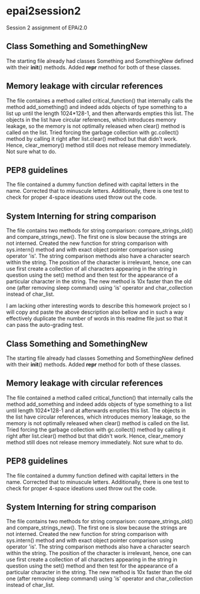# epai2session2
Session 2 assignment of EPAi2.0

## Class Something and SomethingNew

The starting file already had classes Something and SomethingNew defined with their __init__() methods. Added __repr__ method for both of these classes.

## Memory leakage with circular references

The file containes a method called critical_function() that internally calls the method add_something() and indeed adds objects of type something to a list up until the length 1024*128-1, and then afterwards empties this list. The objects in the list have circular references, which introduces memory leakage, so the memory is not optimally released when clear() method is called on the list. Tried forcing the garbage collection with gc.collect() method by calling it right after list.clear() method but that didn't work. Hence, clear_memory() method still does not release memory immediately. Not sure what to do.

## PEP8 guidelines

The file contained a dummy function defined with capital letters in the name. Corrected that to minuscule letters. Additionally, there is one test to check for proper 4-space ideations used throw out the code.

## System Interning for string comparison

The file contains two methods for string comparison: compare_strings_old() and compare_strings_new(). The first one is slow because the strings are not interned. Created the new function for string comparison with sys.intern() method and with exact object pointer comparison using operator 'is'. The string comparison methods also have a character search within the string. The position of the character is irrelevant, hence, one can use first create a collection of all characters appearing in the string in question using the set() method and then test for the appearance of a particular character in the string. The new method is 10x faster than the old one (after removing sleep command) using 'is' operator and char_collection instead of char_list.

I am lacking other interesting words to describe this homework project so I will copy and paste the above description also bellow and in such a way effectively duplicate the number of words in this readme file just so that it can pass the auto-grading test.

## Class Something and SomethingNew

The starting file already had classes Something and SomethingNew defined with their __init__() methods. Added __repr__ method for both of these classes.

## Memory leakage with circular references

The file contained a method called critical_function() that internally calls the method add_something and indeed adds objects of type something to a list until length 1024*128-1 and at afterwards empties this list. The objects in the list have circular references, which introduces memory leakage, so the memory is not optimally released when clear() method is called on the list. Tried forcing the garbage collection with gc.collect() method by calling it right after list.clear() method but that didn't work. Hence, clear_memory method still does not release memory immediately. Not sure what to do.

## PEP8 guidelines

The file contained a dummy function defined with capital letters in the name. Corrected that to minuscule letters. Additionally, there is one test to check for proper 4-space ideations used throw out the code.

## System Interning for string comparison

The file contains two methods for string comparison: compare_strings_old() and compare_strings_new(). The first one is slow because the strings are not interned. Created the new function for string comparison with sys.intern() method and with exact object pointer comparison using operator 'is'. The string comparison methods also have a character search within the string. The position of the character is irrelevant, hence, one can use first create a collection of all characters appearing in the string in question using the set() method and then test for the appearance of a particular character in the string. The new method is 10x faster than the old one (after removing sleep command) using 'is' operator and char_collection instead of char_list.